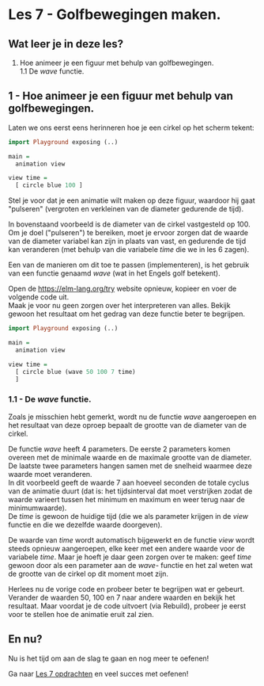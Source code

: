 # Les 7 - Golfbewegingen maken.

## Wat leer je in deze les?

1. Hoe animeer je een figuur met behulp van golfbewegingen.  
1.1 De *wave* functie.  

## 1 - Hoe animeer je een figuur met behulp van golfbewegingen.

Laten we ons eerst eens herinneren hoe je een cirkel op het scherm tekent:

```haskell
import Playground exposing (..)

main =
  animation view

view time =
  [ circle blue 100 ]
```

Stel je voor dat je een animatie wilt maken op deze figuur,
waardoor hij gaat "pulseren" (vergroten en verkleinen van de diameter
gedurende de tijd).

In bovenstaand voorbeeld is de diameter van de cirkel vastgesteld op 100. Om je doel ("pulseren") te bereiken, moet je ervoor zorgen dat de waarde van de diameter variabel kan zijn in plaats van vast, en gedurende de tijd kan veranderen (met behulp van die variabele _time_ die we in les 6 zagen).

Een van de manieren om dit toe te passen (implementeren), is het gebruik van een functie genaamd _wave_ (wat in het Engels golf betekent).

Open de <a href="https://elm-lang.org/try">https://elm-lang.org/try</a> website opnieuw,
kopieer en voer de volgende code uit.  
Maak je voor nu geen zorgen over het interpreteren van alles. Bekijk  gewoon het resultaat om het gedrag van deze functie beter te begrijpen.

```haskell
import Playground exposing (..)

main =
  animation view

view time =
  [ circle blue (wave 50 100 7 time)
  ]
```

### 1.1 - De _wave_ functie.

Zoals je misschien hebt gemerkt, wordt nu de functie _wave_ aangeroepen en het resultaat van deze oproep bepaalt de grootte van de diameter van de cirkel.  

De functie _wave_ heeft 4 parameters. De eerste 2 parameters komen overeen met de minimale waarde en de maximale grootte van de diameter. De laatste twee parameters hangen samen met de snelheid waarmee deze waarde moet veranderen.   
In dit voorbeeld geeft de waarde 7 aan hoeveel seconden de
totale cyclus van de animatie duurt (dat is: het tijdsinterval dat
moet verstrijken zodat de waarde varieert tussen het minimum en maximum en weer terug naar de minimumwaarde).  
De _time_ is gewoon de huidige tijd (die we als parameter krijgen in de _view_ functie en die we dezelfde waarde doorgeven).

De waarde van _time_ wordt automatisch bijgewerkt en de functie
_view_ wordt steeds opnieuw aangeroepen, elke keer met een andere waarde voor de variabele _time_. Maar je hoeft je daar geen zorgen over te maken:
geef _time_ gewoon door als een parameter aan de _wave_- functie en het zal weten wat de grootte van de cirkel op dit moment moet zijn. 

Herlees nu de vorige code en probeer beter te begrijpen wat er gebeurt. Verander de waarden 50, 100 en 7 naar andere waarden
en bekijk het resultaat. Maar voordat je de code uitvoert (via Rebuild), probeer je eerst voor te stellen hoe de animatie eruit zal zien.

## En nu?

Nu is het tijd om aan de slag te gaan en nog meer te oefenen!

Ga naar [Les 7 opdrachten](les_7_opdrachten.html) en veel succes met oefenen!
